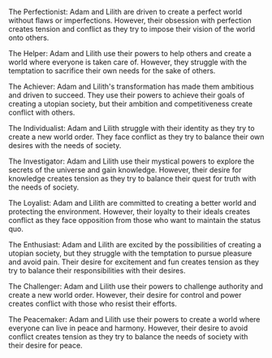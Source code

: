 The Perfectionist: Adam and Lilith are driven to create a perfect world without flaws or imperfections. However, their obsession with perfection creates tension and conflict as they try to impose their vision of the world onto others.

The Helper: Adam and Lilith use their powers to help others and create a world where everyone is taken care of. However, they struggle with the temptation to sacrifice their own needs for the sake of others.

The Achiever: Adam and Lilith's transformation has made them ambitious and driven to succeed. They use their powers to achieve their goals of creating a utopian society, but their ambition and competitiveness create conflict with others.

The Individualist: Adam and Lilith struggle with their identity as they try to create a new world order. They face conflict as they try to balance their own desires with the needs of society.

The Investigator: Adam and Lilith use their mystical powers to explore the secrets of the universe and gain knowledge. However, their desire for knowledge creates tension as they try to balance their quest for truth with the needs of society.

The Loyalist: Adam and Lilith are committed to creating a better world and protecting the environment. However, their loyalty to their ideals creates conflict as they face opposition from those who want to maintain the status quo.

The Enthusiast: Adam and Lilith are excited by the possibilities of creating a utopian society, but they struggle with the temptation to pursue pleasure and avoid pain. Their desire for excitement and fun creates tension as they try to balance their responsibilities with their desires.

The Challenger: Adam and Lilith use their powers to challenge authority and create a new world order. However, their desire for control and power creates conflict with those who resist their efforts.

The Peacemaker: Adam and Lilith use their powers to create a world where everyone can live in peace and harmony. However, their desire to avoid conflict creates tension as they try to balance the needs of society with their desire for peace.
